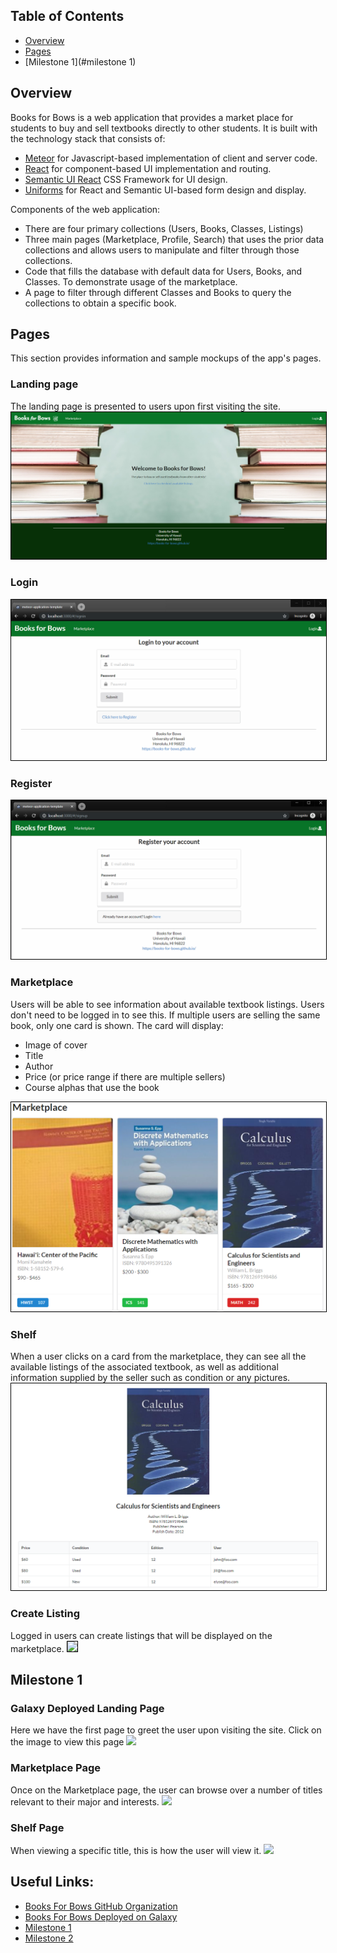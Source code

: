 ## Table of Contents

* [Overview](#overview)
* [Pages](#pages)
* [Milestone 1](#milestone 1)

## Overview
Books for Bows is a web application that provides a market place for students to buy and sell textbooks directly to other students. It is built with the technology stack that consists of:

* [Meteor](https://www.meteor.com/) for Javascript-based implementation of client and server code.
* [React](https://reactjs.org/) for component-based UI implementation and routing.
* [Semantic UI React](https://react.semantic-ui.com/) CSS Framework for UI design.
* [Uniforms](https://uniforms.tools/) for React and Semantic UI-based form design and display.

Components of the web application:

* There are four primary collections (Users, Books, Classes, Listings)
* Three main pages (Marketplace, Profile, Search) that uses the prior data collections and allows users to manipulate and filter through those collections.
* Code that fills the database with default data for Users, Books, and Classes. To demonstrate usage of the marketplace.
* A page to filter through different Classes and Books to query the collections to obtain a specific book.

## Pages
This section provides information and sample mockups of the app's pages.

### Landing page
The landing page is presented to users upon first visiting the site.
<img src="assets/images/mockups/landing-mockup.PNG" style="border: 1px solid black">

### Login
<img src="assets/images/mockups/login-mockup.png" style="border: 1px solid black">

### Register
<img src="assets/images/mockups/register-mockup.png" style="border: 1px solid black">

### Marketplace
Users will be able to see information about available textbook listings. Users don't need to be logged in to see this. If multiple users are selling the same book, only one card is shown. The card will display:
- Image of cover
- Title
- Author
- Price (or price range if there are multiple sellers)
- Course alphas that use the book
<img src="assets/images/mockups/marketplace-mockup.png" style="border: 1px solid black">

### Shelf
When a user clicks on a card from the marketplace, they can see all the available listings of the associated textbook, as well as additional information supplied by the seller such as condition or any pictures.
<img src="assets/images/mockups/shelf-mockup.png" style="border: 1px solid black">

### Create Listing
Logged in users can create listings that will be displayed on the marketplace.
<image src="assets/images/mockups/createlisting-mockup.png" style="border: 1px solid black">

## Milestone 1

### Galaxy Deployed Landing Page
Here we have the first page to greet the user upon visiting the site. Click on the image to view this page
[<image src="assets/images/mockups/landing-mockup.png">](http://books-for-bows.meteorapp.com/#/)

### Marketplace Page
Once on the Marketplace page, the user can browse over a number of titles relevant to their major and interests. 
<image src="assets/images/mockups/marketplace-mockup.png">

### Shelf Page
When viewing a specific title, this is how the user will view it. 
<image src="assets/images/mockups/shelf.png">

## Useful Links:

* [Books For Bows GitHub Organization](https://github.com/books-for-bows)
* [Books For Bows Deployed on Galaxy](http://books-for-bows.meteorapp.com/#/)
* [Milestone 1](https://github.com/books-for-bows/books-for-bows/projects/2)
* [Milestone 2](https://github.com/books-for-bows/books-for-bows/projects/3)
